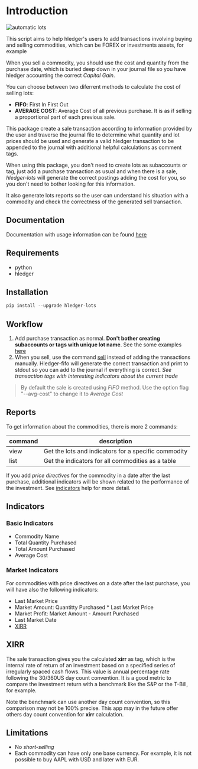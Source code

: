 # Introduction

![automatic lots](img/meme.jpg)

This script aims to help hledger's users to add transactions involving buying and selling commodities, which can be FOREX or investments assets, for example

When you sell a commodity, you should use the cost and quantity from the purchase date, which is buried deep down in your journal file so you have hledger accounting the correct _Capital Gain_.

You can choose between two diferrent methods to calculate the cost of selling lots:

- **FIFO**: First In First Out
- **AVERAGE COST**: Average Cost of all previous purchase. It is as if selling a proportional part of each previous sale.

This package create a sale transaction according to information provided by the user and traverse the journal file to determine what quantity and lot prices should be used and generate a valid hledger transaction to be appended to the journal with additional helpful calculations as comment tags.

When using this package, you don't need to create lots as subaccounts or tag, just add a purchase transaction as usual and when there is a sale, *hledger-lots* will generate the correct postings adding the cost for you, so you don't need to bother looking for this information.

It also generate lots reports so the user can understand his situation with a commodity and check the correctness of the generated sell transaction.

## Documentation

Documentation with usage information can be found [here](https://edkedk99.github.io/hledger-lots/)

## Requirements

- python
- hledger

## Installation

```python
pip install --upgrade hledger-lots
```

## Workflow

1. Add purchase transaction as normal. **Don't bother creating subaccounts or tags with unique lot name**. See the some examples [here](examples/test2022.journal)
2. When you sell, use the command [sell](usage/#sell) instead of adding the transactions manually. Hledger-fifo will generate the correct transaction and print to stdout so you can add to the journal if everything is correct. *See transaction tags with interesting indicators about the current trade*

> By default the sale is created using *FIFO* method. Use the option flag "--avg-cost" to change it to *Average Cost*
   

## Reports

To get information about the commodities, there is more 2 commands:

| command | description                                          |
|---------|------------------------------------------------------|
| view    | Get the lots and indicators for a specific commodity |
| list   | Get the indicators for all commodities as a table    |



If you add *price directives* for the commodity in a date after the last purchase, additional indicators will be shown related to the performance of the investment. See [indicators](#indicators) help for more detail.

## Indicators
  
### Basic Indicators

- Commodity Name
- Total Quantity Purchased
- Total Amount Purchased
- Average Cost

### Market Indicators

For commodities with price directives on a date after the last purchase, you will have also the following indicators:

- Last Market Price
- Market Amount: Quantitty Purchased * Last Market Price
- Market Profit: Market Amount - Amount Purchased
- Last Market Date
- [XIRR](#xirr)

## XIRR

The sale transaction gives you the calculated **xirr** as tag, which is the internal rate of return of an investment based on a specified series of irregularly spaced cash flows. This value is annual percentage rate following the 30/360US day count convention. It is a good metric to compare the investment return with a benchmark like the S&P or the T-Bill, for example.

Note the benchmark can use another day count convention, so this comparison may not be 100% precise. This app may in the future offer others day count convention for **xirr** calculation.

## Limitations

- No _short-selling_
- Each commodity can have only one base currency. For example, it is not possible to buy AAPL with USD and later with EUR.
